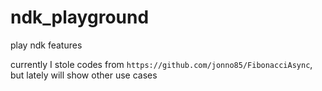 # ndk_playground
play ndk features

currently I stole codes from `https://github.com/jonno85/FibonacciAsync`, but lately will show other use cases
